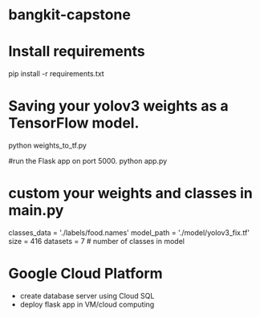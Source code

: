 # bangkit-capstone

# Install requirements
pip install -r requirements.txt

# Saving your yolov3 weights as a TensorFlow model.
python weights_to_tf.py

#run the Flask app on port 5000.
python app.py

# custom your weights and classes in main.py
classes_data = './labels/food.names'
model_path = './model/yolov3_fix.tf'
size = 416
datasets = 7                # number of classes in model

# Google Cloud Platform
- create database server using Cloud SQL
- deploy flask app in VM/cloud computing

